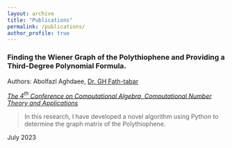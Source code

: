 ```yaml
---
layout: archive
title: "Publications"
permalink: /publications/
author_profile: true
---
```


<!-- {% if author.googlescholar %}
  You can also find my articles on <u><a href="{{author.googlescholar}}">my Google Scholar profile</a>.</u>
{% endif %}

{% include base_path %}

{% for post in site.publications reversed %}
  {% include archive-single.html %}
{% endfor %} -->

### Finding the Wiener Graph of the Polythiophene and Providing a Third-Degree Polynomial Formula.
Authors: Abolfazl Aghdaee, [Dr. GH Fath-tabar](https://scholar.google.com/citations?user=doa3Y-YAAAAJ&hl=en)

_[The $4^t{^h}$ Conference on Computational Algebra, Computational Number Theory and Applications](https://cacna2023.kashanu.ac.ir/en/index.php)_


> In this research, I have developed a novel algorithm using Python to determine the graph matrix of the Polythiophene. 

July 2023
